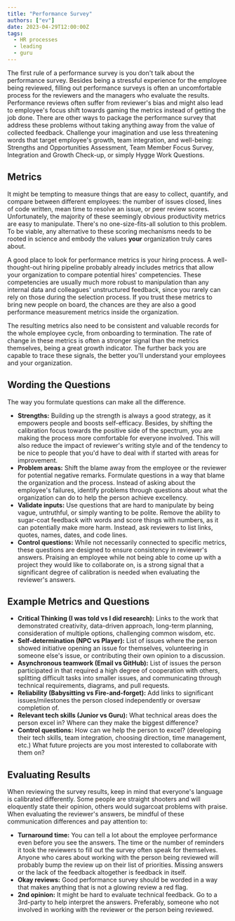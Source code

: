 ```yaml
---
title: "Performance Survey"
authors: ["ev"]
date: 2023-04-29T12:00:00Z
tags:
  - HR processes
  - leading
  - guru
---
```


The first rule of a performance survey is you don't talk about the performance survey. Besides being a stressful experience for the employee being reviewed, filling out performance surveys is often an uncomfortable process for the reviewers and the managers who evaluate the results. Performance reviews often suffer from reviewer's bias and might also lead to employee's focus shift towards gaming the metrics instead of getting the job done. There are other ways to package the performance survey that address these problems without taking anything away from the value of collected feedback. Challenge your imagination and use less threatening words that target employee's growth, team integration, and well-being: Strengths and Opportunities Assessment, Team Member Focus Survey, Integration and Growth Check-up, or simply Hygge Work Questions.

## Metrics

It might be tempting to measure things that are easy to collect, quantify, and compare between different employees: the number of issues closed, lines of code written, mean time to resolve an issue, or peer review scores. Unfortunately, the majority of these seemingly obvious productivity metrics are easy to manipulate. There's no one-size-fits-all solution to this problem. To be viable, any alternative to these scoring mechanisms needs to be rooted in science and embody the values **your** organization truly cares about.

A good place to look for performance metrics is your hiring process. A well-thought-out hiring pipeline probably already includes metrics that allow your organization to compare potential hires' competencies. These competencies are usually much more robust to manipulation than any internal data and colleagues' unstructured feedback, since you rarely can rely on those during the selection process. If you trust these metrics to bring new people on board, the chances are they are also a good performance measurement metrics inside the organization.

The resulting metrics also need to be consistent and valuable records for the whole employee cycle, from onboarding to termination. The rate of change in these metrics is often a stronger signal than the metrics themselves, being a great growth indicator. The further back you are capable to trace these signals, the better you'll understand your employees and your organization.

## Wording the Questions

The way you formulate questions can make all the difference.

- **Strengths:** Building up the strength is always a good strategy, as it empowers people and boosts self-efficacy. Besides, by shifting the calibration focus towards the positive side of the spectrum, you are making the process more comfortable for everyone involved. This will also reduce the impact of reviewer's writing style and of the tendency to be nice to people that you'd have to deal with if started with areas for improvement.
- **Problem areas:** Shift the blame away from the employee or the reviewer for potential negative remarks. Formulate questions in a way that blame the organization and the process. Instead of asking about the employee's failures, identify problems through questions about what the organization can do to help the person achieve excellency.
- **Validate inputs:** Use questions that are hard to manipulate by being vague, untruthful, or simply wanting to be polite. Remove the ability to sugar-coat feedback with words and score things with numbers, as it can potentially make more harm. Instead, ask reviewers to list links, quotes, names, dates, and code lines.
- **Control questions:** While not necessarily connected to specific metrics, these questions are designed to ensure consistency in reviewer's answers. Praising an employee while not being able to come up with a project they would like to collaborate on, is a strong signal that a significant degree of calibration is needed when evaluating the reviewer's answers.

## Example Metrics and Questions

- **Critical Thinking (I was told vs I did research):** Links to the work that demonstrated creativity, data-driven approach, long-term planning, consideration of multiple options, challenging common wisdom, etc.
- **Self-determination (NPC vs Player):** List of issues where the person showed initiative opening an issue for themselves, volunteering in someone else's issue, or contributing their own opinion to a discussion.
- **Asynchronous teamwork (Email vs GitHub):** List of issues the person participated in that required a high degree of cooperation with others, splitting difficult tasks into smaller issues, and communicating through technical requirements, diagrams, and pull requests.
- **Reliability (Babysitting vs Fire-and-forget):** Add links to significant issues/milestones the person closed independently or oversaw completion of.
- **Relevant tech skills (Junior vs Guru):** What technical areas does the person excel in? Where can they make the biggest difference?
- **Control questions:** How can we help the person to excel? (developing their tech skills, team integration, choosing direction, time management, etc.) What future projects are you most interested to collaborate with them on?

## Evaluating Results

When reviewing the survey results, keep in mind that everyone's language is calibrated differently. Some people are straight shooters and will eloquently state their opinion, others would sugarcoat problems with praise. When evaluating the reviewer's answers, be mindful of these communication differences and pay attention to:

- **Turnaround time:** You can tell a lot about the employee performance even before you see the answers. The time or the number of reminders it took the reviewers to fill out the survey often speak for themselves. Anyone who cares about working with the person being reviewed will probably bump the review up on their list of priorities. Missing answers or the lack of the feedback altogether is feedback in itself.
- **Okay reviews:** Good performance survey should be worded in a way that makes anything that is not a glowing review a red flag.
- **2nd opinion:** It might be hard to evaluate technical feedback. Go to a 3rd-party to help interpret the answers. Preferably, someone who not involved in working with the reviewer or the person being reviewed.
